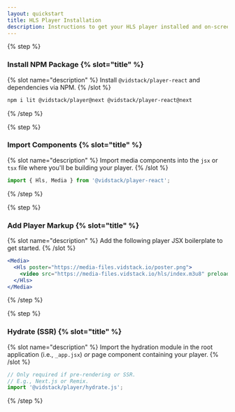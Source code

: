 ```yaml
---
layout: quickstart
title: HLS Player Installation
description: Instructions to get your HLS player installed and on-screen using React.
---
```


{% step %}

### Install NPM Package {% slot="title" %}

{% slot name="description" %}
Install `@vidstack/player-react` and dependencies via NPM.
{% /slot %}

```bash {% copy=true %}
npm i lit @vidstack/player@next @vidstack/player-react@next
```

{% /step %}

{% step %}

### Import Components {% slot="title" %}

{% slot name="description" %}
Import media components into the `jsx` or `tsx` file where you'll be building your player.
{% /slot %}

```js {% copy=true %}
import { Hls, Media } from '@vidstack/player-react';
```

{% /step %}

{% step %}

### Add Player Markup {% slot="title" %}

{% slot name="description" %}
Add the following player JSX boilerplate to get started.
{% /slot %}

```jsx {% copy=true %}
<Media>
  <Hls poster="https://media-files.vidstack.io/poster.png">
    <video src="https://media-files.vidstack.io/hls/index.m3u8" preload="none" data-video="0" />
  </Hls>
</Media>
```

{% /step %}

{% step %}

### Hydrate (SSR) {% slot="title" %}

{% slot name="description" %}
Import the hydration module in the root application (i.e., `_app.jsx`) _or_ page
component containing your player.
{% /slot %}

```jsx {% copyHighlight=true highlight="3" %}
// Only required if pre-rendering or SSR.
// E.g., Next.js or Remix.
import '@vidstack/player/hydrate.js';
```

{% /step %}
